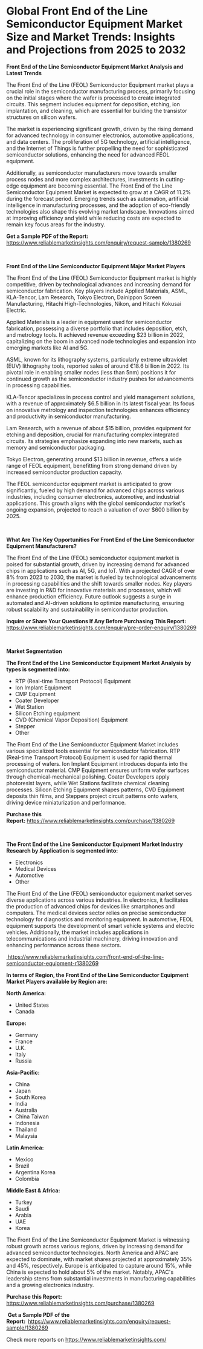 <p><h1>Global Front End of the Line Semiconductor Equipment Market Size and Market Trends: Insights and Projections from 2025 to 2032</h1></p><p><strong>Front End of the Line Semiconductor Equipment Market Analysis and Latest Trends</strong></p>
<p><p>The Front End of the Line (FEOL) Semiconductor Equipment market plays a crucial role in the semiconductor manufacturing process, primarily focusing on the initial stages where the wafer is processed to create integrated circuits. This segment includes equipment for deposition, etching, ion implantation, and cleaning, which are essential for building the transistor structures on silicon wafers.</p><p>The market is experiencing significant growth, driven by the rising demand for advanced technology in consumer electronics, automotive applications, and data centers. The proliferation of 5G technology, artificial intelligence, and the Internet of Things is further propelling the need for sophisticated semiconductor solutions, enhancing the need for advanced FEOL equipment.</p><p>Additionally, as semiconductor manufacturers move towards smaller process nodes and more complex architectures, investments in cutting-edge equipment are becoming essential. The Front End of the Line Semiconductor Equipment Market is expected to grow at a CAGR of 11.2% during the forecast period. Emerging trends such as automation, artificial intelligence in manufacturing processes, and the adoption of eco-friendly technologies also shape this evolving market landscape. Innovations aimed at improving efficiency and yield while reducing costs are expected to remain key focus areas for the industry.</p></p>
<p><strong>Get a Sample PDF of the Report:&nbsp;</strong> <a href="https://www.reliablemarketinsights.com/enquiry/request-sample/1380269?utm_campaign=2885&utm_medium=2&utm_source=Github&utm_content=ia&utm_term=11042025&utm_id=front-end-of-the-line-semiconductor-equipment">https://www.reliablemarketinsights.com/enquiry/request-sample/1380269</a></p>
<p>&nbsp;</p>
<p><strong>Front End of the Line Semiconductor Equipment Major Market Players</strong></p>
<p><p>The Front End of the Line (FEOL) Semiconductor Equipment market is highly competitive, driven by technological advances and increasing demand for semiconductor fabrication. Key players include Applied Materials, ASML, KLA-Tencor, Lam Research, Tokyo Electron, Dainippon Screen Manufacturing, Hitachi High-Technologies, Nikon, and Hitachi Kokusai Electric.</p><p>Applied Materials is a leader in equipment used for semiconductor fabrication, possessing a diverse portfolio that includes deposition, etch, and metrology tools. It achieved revenue exceeding $23 billion in 2022, capitalizing on the boom in advanced node technologies and expansion into emerging markets like AI and 5G.</p><p>ASML, known for its lithography systems, particularly extreme ultraviolet (EUV) lithography tools, reported sales of around €18.6 billion in 2022. Its pivotal role in enabling smaller nodes (less than 5nm) positions it for continued growth as the semiconductor industry pushes for advancements in processing capabilities.</p><p>KLA-Tencor specializes in process control and yield management solutions, with a revenue of approximately $6.5 billion in its latest fiscal year. Its focus on innovative metrology and inspection technologies enhances efficiency and productivity in semiconductor manufacturing.</p><p>Lam Research, with a revenue of about $15 billion, provides equipment for etching and deposition, crucial for manufacturing complex integrated circuits. Its strategies emphasize expanding into new markets, such as memory and semiconductor packaging.</p><p>Tokyo Electron, generating around $13 billion in revenue, offers a wide range of FEOL equipment, benefitting from strong demand driven by increased semiconductor production capacity.</p><p>The FEOL semiconductor equipment market is anticipated to grow significantly, fueled by high demand for advanced chips across various industries, including consumer electronics, automotive, and industrial applications. This growth aligns with the global semiconductor market's ongoing expansion, projected to reach a valuation of over $600 billion by 2025.</p></p>
<p>&nbsp;</p>
<p><strong>What Are The Key Opportunities For Front End of the Line Semiconductor Equipment Manufacturers?</strong></p>
<p><p>The Front End of the Line (FEOL) semiconductor equipment market is poised for substantial growth, driven by increasing demand for advanced chips in applications such as AI, 5G, and IoT. With a projected CAGR of over 8% from 2023 to 2030, the market is fueled by technological advancements in processing capabilities and the shift towards smaller nodes. Key players are investing in R&D for innovative materials and processes, which will enhance production efficiency. Future outlook suggests a surge in automated and AI-driven solutions to optimize manufacturing, ensuring robust scalability and sustainability in semiconductor production.</p></p>
<p><strong>Inquire or Share Your Questions If Any Before Purchasing This Report:</strong> <a href="https://www.reliablemarketinsights.com/enquiry/pre-order-enquiry/1380269?utm_campaign=2885&utm_medium=2&utm_source=Github&utm_content=ia&utm_term=11042025&utm_id=front-end-of-the-line-semiconductor-equipment">https://www.reliablemarketinsights.com/enquiry/pre-order-enquiry/1380269</a></p>
<p>&nbsp;</p>
<p><strong>Market Segmentation</strong></p>
<p><strong>The Front End of the Line Semiconductor Equipment Market Analysis by types is segmented into:</strong></p>
<p><ul><li>RTP (Real-time Transport Protocol) Equipment</li><li>Ion Implant Equipment</li><li>CMP Equipment</li><li>Coater Developer</li><li>Wet Station</li><li>Silicon Etching equipment</li><li>CVD (Chemical Vapor Deposition) Equipment</li><li>Stepper</li><li>Other</li></ul></p>
<p><p>The Front End of the Line Semiconductor Equipment Market includes various specialized tools essential for semiconductor fabrication. RTP (Real-time Transport Protocol) Equipment is used for rapid thermal processing of wafers. Ion Implant Equipment introduces dopants into the semiconductor material. CMP Equipment ensures uniform wafer surfaces through chemical-mechanical polishing. Coater Developers apply photoresist layers, while Wet Stations facilitate chemical cleaning processes. Silicon Etching Equipment shapes patterns, CVD Equipment deposits thin films, and Steppers project circuit patterns onto wafers, driving device miniaturization and performance.</p></p>
<p><strong>Purchase this Report:&nbsp;</strong><a href="https://www.reliablemarketinsights.com/purchase/1380269?utm_campaign=2885&utm_medium=2&utm_source=Github&utm_content=ia&utm_term=11042025&utm_id=front-end-of-the-line-semiconductor-equipment">https://www.reliablemarketinsights.com/purchase/1380269</a></p>
<p>&nbsp;</p>
<p><strong>The Front End of the Line Semiconductor Equipment Market Industry Research by Application is segmented into:</strong></p>
<p><ul><li>Electronics</li><li>Medical Devices</li><li>Automotive</li><li>Other</li></ul></p>
<p><p>The Front End of the Line (FEOL) semiconductor equipment market serves diverse applications across various industries. In electronics, it facilitates the production of advanced chips for devices like smartphones and computers. The medical devices sector relies on precise semiconductor technology for diagnostics and monitoring equipment. In automotive, FEOL equipment supports the development of smart vehicle systems and electric vehicles. Additionally, the market includes applications in telecommunications and industrial machinery, driving innovation and enhancing performance across these sectors.</p></p>
<p><a href="https://www.reliablemarketinsights.com/front-end-of-the-line-semiconductor-equipment-r1380269?utm_campaign=2885&utm_medium=2&utm_source=Github&utm_content=ia&utm_term=11042025&utm_id=front-end-of-the-line-semiconductor-equipment">&nbsp;https://www.reliablemarketinsights.com/front-end-of-the-line-semiconductor-equipment-r1380269</a></p>
<p><strong>In terms of Region, the Front End of the Line Semiconductor Equipment Market Players available by Region are:</strong></p>
<p>
    <p> <strong> North America: </strong>
        <ul>
            <li>United States</li>
            <li>Canada</li>
        </ul>
        </p> 
    <p> <strong> Europe: </strong>
        <ul>
            <li>Germany</li>
            <li>France</li>
            <li>U.K.</li>
            <li>Italy</li>
            <li>Russia</li>
        </ul>
        </p> 
    <p> <strong> Asia-Pacific: </strong>
        <ul>
            <li>China</li>
            <li>Japan</li>
            <li>South Korea</li>
            <li>India</li>
            <li>Australia</li>
            <li>China Taiwan</li>
            <li>Indonesia</li>
            <li>Thailand</li>
            <li>Malaysia</li>
        </ul>
        </p> 
    <p> <strong> Latin America: </strong>
        <ul>
            <li>Mexico</li>
            <li>Brazil</li>
            <li>Argentina Korea</li>
            <li>Colombia</li>
        </ul>
        </p> 
    <p> <strong> Middle East & Africa: </strong>
        <ul>
            <li>Turkey</li>
            <li>Saudi</li>
            <li>Arabia</li>
            <li>UAE</li>
            <li>Korea</li>
        </ul>
    </p>
    </p>
<p><p>The Front End of the Line Semiconductor Equipment Market is witnessing robust growth across various regions, driven by increasing demand for advanced semiconductor technologies. North America and APAC are expected to dominate, with market shares projected at approximately 35% and 45%, respectively. Europe is anticipated to capture around 15%, while China is expected to hold about 5% of the market. Notably, APAC's leadership stems from substantial investments in manufacturing capabilities and a growing electronics industry.</p></p>
<p><strong>Purchase this Report: </strong><a href="https://www.reliablemarketinsights.com/purchase/1380269?utm_campaign=2885&utm_medium=2&utm_source=Github&utm_content=ia&utm_term=11042025&utm_id=front-end-of-the-line-semiconductor-equipment">https://www.reliablemarketinsights.com/purchase/1380269</a></p>
<p>&nbsp;<strong>Get a Sample PDF of the Report:&nbsp;&nbsp;</strong><a href="https://www.reliablemarketinsights.com/enquiry/request-sample/1380269?utm_campaign=2885&utm_medium=2&utm_source=Github&utm_content=ia&utm_term=11042025&utm_id=front-end-of-the-line-semiconductor-equipment">https://www.reliablemarketinsights.com/enquiry/request-sample/1380269</a></p>
<p><strong></strong></p>
<p>Check more reports on <a href="https://www.reliablemarketinsights.com/?utm_campaign=2885&utm_medium=2&utm_source=Github&utm_content=ia&utm_term=11042025&utm_id=front-end-of-the-line-semiconductor-equipment">https://www.reliablemarketinsights.com/</a></p>